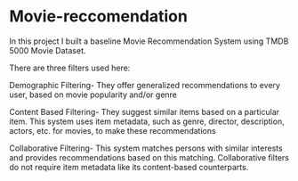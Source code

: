 # Movie-reccomendation

In this project I built a baseline Movie Recommendation System using TMDB 5000 Movie Dataset.

There are three filters used here:


Demographic Filtering- They offer generalized recommendations to every user, based on movie popularity and/or genre
        
Content Based Filtering- They suggest similar items based on a particular item. This system uses item metadata, such as genre, director, description, actors, etc. for movies, to make these recommendations
        
Collaborative Filtering- This system matches persons with similar interests and provides recommendations based on this matching. Collaborative filters do not require item metadata like its content-based counterparts.
